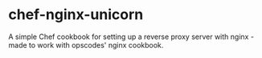 chef-nginx-unicorn
==================

A simple Chef cookbook for setting up a reverse proxy server with nginx - made to work with opscodes' nginx cookbook.
